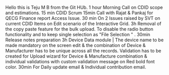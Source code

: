 Hello this is Teju M B from the Git HUb.
1 hour	Morning Call on CDID scope and estimations.
15 min	CDID Scrum
15min 	Call with Rajat & Pankaj for QECG Finance report Access Issue.
30 min 	On 2 Issues raised by SVT on current CDID Items on Edit scenario of the Interactive Grid.
3h	Removal of the copy paste feature for the bulk upload. To disable the radio button functionality and to keep single selection as "File Selection " . 
30min 	Release notes preparation 
3h 	Device Data module | The device name to be made mandatory on the screen edit & the combination of Device & Manufacturer has to be unique across all the records. Validation has to be created for Upload wizard for Device & Manufacture combination & individual validations with custom validation message on Red bold font color. 
30min 	For Daily update email & Individual contribution email.
